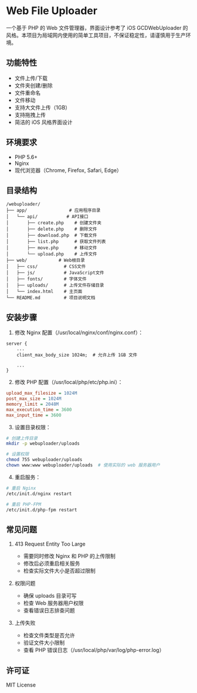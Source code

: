 # Web File Uploader

一个基于 PHP 的 Web 文件管理器，界面设计参考了 iOS GCDWebUploader 的风格。本项目为局域网内使用的简单工具项目，不保证稳定性，请谨慎用于生产环境。


## 功能特性

- 文件上传/下载
- 文件夹创建/删除
- 文件重命名
- 文件移动
- 支持大文件上传（1GB）
- 支持拖拽上传
- 简洁的 iOS 风格界面设计

## 环境要求

- PHP 5.6+
- Nginx
- 现代浏览器（Chrome, Firefox, Safari, Edge）

## 目录结构

```
/webuploader/
├── app/                # 应用程序目录
│   └── api/           # API接口
│       ├── create.php    # 创建文件夹
│       ├── delete.php    # 删除文件
│       ├── download.php  # 下载文件
│       ├── list.php      # 获取文件列表
│       ├── move.php      # 移动文件
│       └── upload.php    # 上传文件
├── web/            # Web根目录
│   ├── css/          # CSS文件
│   ├── js/           # JavaScript文件
│   ├── fonts/        # 字体文件
│   ├── uploads/      # 上传文件存储目录
│   └── index.html    # 主页面
└── README.md         # 项目说明文档
```

## 安装步骤

1. 修改 Nginx 配置（/usr/local/nginx/conf/nginx.conf）：

```nginx
server {
    ...
    client_max_body_size 1024m;  # 允许上传 1GB 文件
    
    ...
}
```

2. 修改 PHP 配置（/usr/local/php/etc/php.ini）：

```ini
upload_max_filesize = 1024M
post_max_size = 1024M
memory_limit = 2048M
max_execution_time = 3600
max_input_time = 3600
```

3. 设置目录权限：

```bash
# 创建上传目录
mkdir -p webuploader/uploads

# 设置权限
chmod 755 webuploader/uploads
chown www:www webuploader/uploads  # 使用实际的 web 服务器用户
```

4. 重启服务：

```bash
# 重启 Nginx
/etc/init.d/nginx restart

# 重启 PHP-FPM
/etc/init.d/php-fpm restart
```

## 常见问题

1. 413 Request Entity Too Large
   - 需要同时修改 Nginx 和 PHP 的上传限制
   - 修改后必须重启相关服务
   - 检查实际文件大小是否超过限制

2. 权限问题
   - 确保 uploads 目录可写
   - 检查 Web 服务器用户权限
   - 查看错误日志排查问题

3. 上传失败
   - 检查文件类型是否允许
   - 验证文件大小限制
   - 查看 PHP 错误日志（/usr/local/php/var/log/php-error.log）

## 许可证

MIT License
